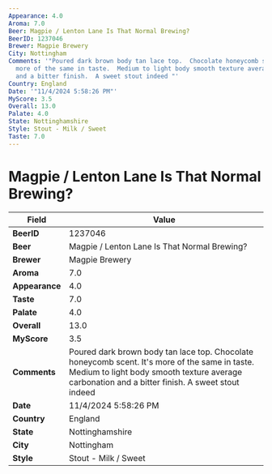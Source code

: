 ```yaml
---
Appearance: 4.0
Aroma: 7.0
Beer: Magpie / Lenton Lane Is That Normal Brewing?
BeerID: 1237046
Brewer: Magpie Brewery
City: Nottingham
Comments: '"Poured dark brown body tan lace top.  Chocolate honeycomb scent.  It''s
  more of the same in taste.  Medium to light body smooth texture average carbonation
  and a bitter finish.  A sweet stout indeed "'
Country: England
Date: '"11/4/2024 5:58:26 PM"'
MyScore: 3.5
Overall: 13.0
Palate: 4.0
State: Nottinghamshire
Style: Stout - Milk / Sweet
Taste: 7.0
---
```


# Magpie / Lenton Lane Is That Normal Brewing?

| Field         | Value |
|---------------|-------|
| **BeerID** | 1237046 |
| **Beer** | Magpie / Lenton Lane Is That Normal Brewing? |
| **Brewer** | Magpie Brewery |
| **Aroma** | 7.0 |
| **Appearance** | 4.0 |
| **Taste** | 7.0 |
| **Palate** | 4.0 |
| **Overall** | 13.0 |
| **MyScore** | 3.5 |
| **Comments** | Poured dark brown body tan lace top.  Chocolate honeycomb scent.  It's more of the same in taste.  Medium to light body smooth texture average carbonation and a bitter finish.  A sweet stout indeed  |
| **Date** | 11/4/2024 5:58:26 PM |
| **Country** | England |
| **State** | Nottinghamshire |
| **City** | Nottingham |
| **Style** | Stout - Milk / Sweet |

